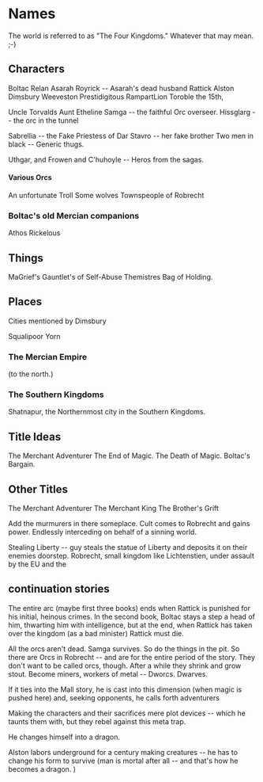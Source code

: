 # Names #

The world is referred to as "The Four Kingdoms." Whatever that may mean. ;-)

## Characters ##


Boltac 
Relan
Asarah
Royrick -- Asarah's dead husband
Rattick
Alston Dimsbury
Weeveston Prestidigitous RampartLion Toroble the 15th,


Uncle Torvalds
Aunt Etheline
Samga -- the faithful Orc overseer. 
Hissglarg -- the orc in the tunnel

Sabrellia -- the Fake Priestess of Dar
Stavro -- her fake brother
Two men in black -- Generic thugs. 

Uthgar, and Frowen and C'huhoyle -- Heros from the sagas.




#### Various Orcs
An unfortunate Troll
Some wolves
Townspeople of Robrecht


### Boltac's old Mercian companions

Athos
Rickelous


## Things ##


MaGrief's Gauntlet's of Self-Abuse
Themistres Bag of Holding. 


## Places ##

Cities mentioned by Dimsbury

Squalipoor
Yorn

### The Mercian Empire ###

(to the north.)


### The Southern Kingdoms ###

Shatnapur, the Northernmost city in the Southern Kingdoms.

## Title Ideas ##

The Merchant Adventurer
The End of Magic. 
The Death of Magic. 
Boltac's Bargain.




## Other Titles ##

The Merchant Adventurer
The Merchant King
The Brother's Grift

Add the murmurers in there someplace. Cult comes to Robrecht and gains power. Endlessly interceding on behalf of a sinning world. 

Stealing Liberty -- guy steals the statue of Liberty and deposits it on their enemies doorstep. Robrecht, small kingdom like Lichtenstien, under assault by the EU and the



## continuation stories ##


The entire arc (maybe first three books) ends when Rattick is punished for his initial, heinous crimes. In the second book, Boltac stays a step a head of him, thwarting him with intelligence, but at the end, when Rattick has taken over the kingdom (as a bad minister) Rattick must die. 





All the orcs aren't dead. Samga survives. So do the things in the pit. So there are Orcs in Robrecht -- and are for the entire period of the story. They don't want to be called orcs, though. After a while they shrink and grow stout. Become miners, workers of metal -- Dworcs. Dwarves. 


If it ties into the Mall story, he is cast into this dimension (when magic is pushed here) and, seeking opponents, he calls forth adventurers 

Making the characters and their sacrifices mere plot devices -- which he taunts them with, but they rebel against this meta trap. 

He changes himself into a dragon. 

Alston labors underground for a century making creatures -- he has to change his form to survive (man is mortal after all -- and that's how he becomes a dragon. )
